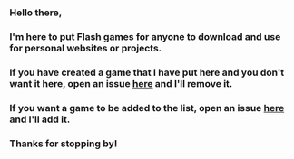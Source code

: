 ### Hello there,

### I'm here to put Flash games for anyone to download and use for personal websites or projects.
### If you have created a game that I have put here and you don't want it here, open an issue [here](https://github.com/flash-games/games/issues) and I'll remove it.
### If you want a game to be added to the list, open an issue [here](https://github.com/flash-games/games/issues) and I'll add it.

### Thanks for stopping by!
